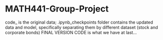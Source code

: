 # MATH441-Group-Project

code_ is the original data;
.ipynb_checkpoints folder contains the updated data and model, specifically separating them by different dataset (stock and corporate bonds)
FINAL VERSION CODE is what we have at last...
